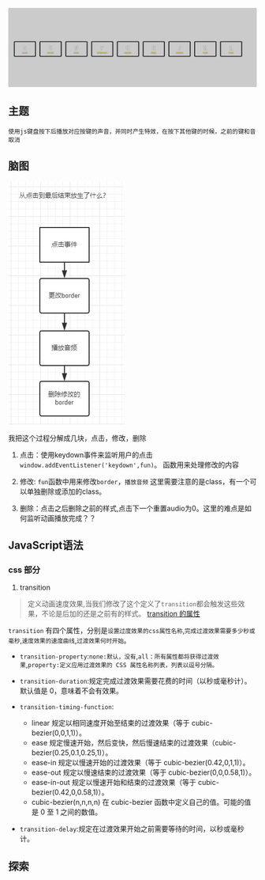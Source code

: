 ![audio](img/01audio.gif)

## 主题
    
    使用js键盘按下后播放对应按键的声音，并同时产生特效，在按下其他键的时候，之前的键和音取消

## 脑图

![01](img/01.png)

我把这个过程分解成几块，点击，修改，删除

1.  点击：使用keydown事件来监听用户的点击`window.addEventListener('keydown',fun)`。
函数用来处理修改的内容

2.  修改: `fun`函数中用来修改`border`，`播放音频` 这里需要注意的是class，有一个可以单独删除或添加的class。

3.  删除：点击之后删除之前的样式,点击下一个重置audio为0。这里的难点是如何监听动画播放完成？？


## JavaScript语法

### css 部分

1.  transition

>   定义动画速度效果,当我们修改了这个定义了`transition`都会触发这些效果，不论是后加的还是之前有的样式。
[transition 的属性](https://developer.mozilla.org/zh-CN/docs/Web/CSS/CSS_Transitions/Using_CSS_transitions)

`transition` 有四个属性，分别是`设置过度效果的css属性名称`,`完成过渡效果需要多少秒或毫秒`,`速度效果的速度曲线`,`过渡效果何时开始`。
*   `transition-property`:`none:默认，没有`,`all：所有属性都将获得过渡效果`,`property:定义应用过渡效果的 CSS 属性名称列表，列表以逗号分隔。`
*   `transition-duration`:规定完成过渡效果需要花费的时间（以秒或毫秒计）。默认值是 0，意味着不会有效果。
*   `transition-timing-function`:
    *   linear	规定以相同速度开始至结束的过渡效果（等于 cubic-bezier(0,0,1,1)）。
    *   ease	规定慢速开始，然后变快，然后慢速结束的过渡效果（cubic-bezier(0.25,0.1,0.25,1)）。
    *   ease-in	规定以慢速开始的过渡效果（等于 cubic-bezier(0.42,0,1,1)）。
    *   ease-out	规定以慢速结束的过渡效果（等于 cubic-bezier(0,0,0.58,1)）。
    *   ease-in-out	规定以慢速开始和结束的过渡效果（等于 cubic-bezier(0.42,0,0.58,1)）。
    *   cubic-bezier(n,n,n,n)	在 cubic-bezier 函数中定义自己的值。可能的值是 0 至 1 之间的数值。

*   `transition-delay`:规定在过渡效果开始之前需要等待的时间，以秒或毫秒计。
## 探索